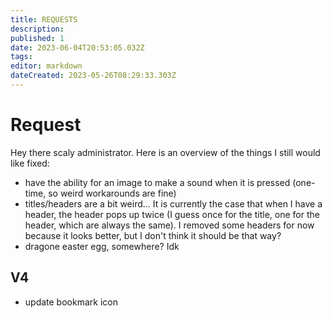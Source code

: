 ```yaml
---
title: REQUESTS
description: 
published: 1
date: 2023-06-04T20:53:05.032Z
tags: 
editor: markdown
dateCreated: 2023-05-26T08:29:33.303Z
---
```


# Request
Hey there scaly administrator. Here is an overview of the things I still would like fixed:

- have the ability for an image to make a sound when it is pressed (one-time,  so weird workarounds are fine)
- titles/headers are a bit weird... It is currently the case that when I have a header, the header pops up twice (I guess once for the title, one for the header, which are always the same). I removed some headers for now because it looks better, but I don't think it should be that way?
- dragone easter egg, somewhere? Idk

## V4

- update bookmark icon